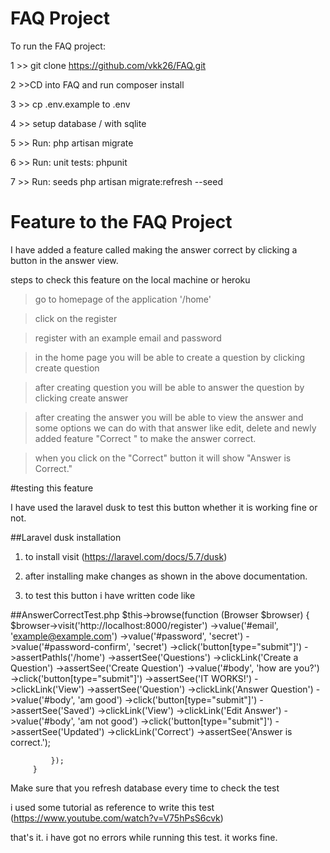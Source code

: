 # FAQ Project
To run the FAQ project:

1 >> git clone https://github.com/vkk26/FAQ.git 

2 >>CD into FAQ and run composer install

3 >> cp .env.example to .env

4 >> setup database / with sqlite

5 >> Run: php artisan migrate

6 >>  Run: unit tests: phpunit

7  >> Run: seeds php artisan migrate:refresh --seed

# Feature to the FAQ Project
 I have added a feature called making the answer correct by clicking a button in the answer view.
     
     
     
  steps to check this feature on the local machine or heroku 
  
  
 >go to homepage of the application '/home' 
 
 >click on the register
 
 >register with an example email and password
 
 >in the home page you will be able to create a question by clicking create question
 
 >after creating question you will be able to answer the question by clicking create answer
 
 >after creating the answer you will be able to view the answer and some options we can do with that answer
 like edit, delete and newly added feature "Correct " to make the answer correct.
 
 > when you click on the "Correct" button it will show "Answer is Correct."

#testing this feature 

I have used the laravel dusk to test this button whether it is working fine or not.
   
   ##Laravel dusk installation
   
   1. to install visit  (https://laravel.com/docs/5.7/dusk)
   
   2. after installing make changes as shown in the above documentation.
   
   3. to test this button i have written code like
   
   ##AnswerCorrectTest.php
    $this->browse(function (Browser $browser) {
                 $browser->visit('http://localhost:8000/register')
                     ->value('#email', 'example@example.com')
                     ->value('#password', 'secret')
                     ->value('#password-confirm', 'secret')
                     ->click('button[type="submit"]')
                     ->assertPathIs('/home')
                     ->assertSee('Questions')
                     ->clickLink('Create a Question')
                     ->assertSee('Create Question')
                     ->value('#body', 'how are you?')
                     ->click('button[type="submit"]')
                     ->assertSee('IT WORKS!')
                     ->clickLink('View')
                     ->assertSee('Question')
                     ->clickLink('Answer Question')
                     ->value('#body', 'am good')
                     ->click('button[type="submit"]')
                     ->assertSee('Saved')
                     ->clickLink('View')
                     ->clickLink('Edit Answer')
                     ->value('#body', 'am not good')
                     ->click('button[type="submit"]')
                     ->assertSee('Updated')
                     ->clickLink('Correct')
                     ->assertSee('Answer is correct.');
     
             });
         }
         
 Make sure that you refresh database every time to check the test
 
 i used some tutorial as reference to write this test
 (https://www.youtube.com/watch?v=V75hPsS6cvk)
 
  that's it. i have got no errors while running this test. it works fine.
   
   
   
   
 
